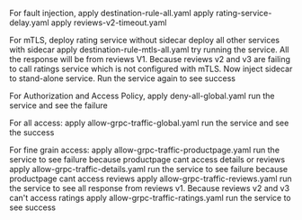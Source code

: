 For fault injection,
apply destination-rule-all.yaml
apply rating-service-delay.yaml
apply reviews-v2-timeout.yaml

For mTLS,
deploy rating service without sidecar
deploy all other services with sidecar
apply destination-rule-mtls-all.yaml
try running the service. All the response will be from reviews V1. Because reviews v2 and v3 are failing to call ratings service which is not configured with mTLS.
Now inject sidecar to stand-alone service.
Run the service again to see success

For Authorization and Access Policy,
apply deny-all-global.yaml
run the service and see the failure

For all access:
apply allow-grpc-traffic-global.yaml
run the service and see the success

For fine grain access:
apply allow-grpc-traffic-productpage.yaml
run the service to see failure because productpage cant access details or reviews
apply allow-grpc-traffic-details.yaml
run the service to see failure because productpage cant access reviews
apply allow-grpc-traffic-reviews.yaml
run the service to see all response from reviews v1. Because reviews v2 and v3 can't access ratings
apply allow-grpc-traffic-ratings.yaml
run the service to see success